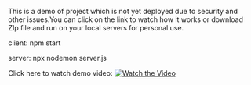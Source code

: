 This is a demo of project which is not yet deployed due to security and other issues.You can click on the link to watch how it works or download ZIp file and run on your local servers for personal use. 

client: npm start

server: npx nodemon server.js

Click here to watch demo video:
[![Watch the Video](https://drive.google.com/file/d/17CYKDmC9VHTpKBDjOh6RN_F5QfRDfNd5/view?usp=sharing)](https://drive.google.com/file/d/1xmk_eoxg-gvGqJbaybeUPkaWL1tlAbP5/view?usp=sharing)
